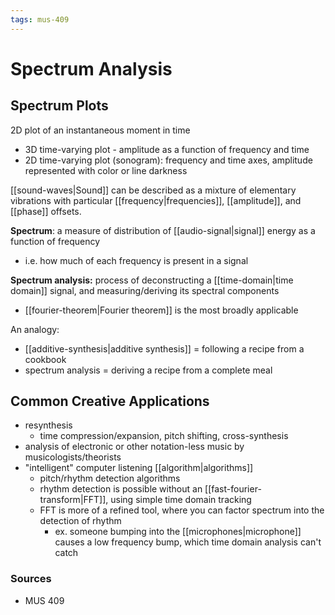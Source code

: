 ```yaml
---
tags: mus-409
---
```


# Spectrum Analysis

## Spectrum Plots

2D plot of an instantaneous moment in time

- 3D time-varying plot - amplitude as a function of frequency and time
- 2D time-varying plot (sonogram): frequency and time axes, amplitude represented with color or line darkness

[[sound-waves|Sound]] can be described as a mixture of elementary vibrations with particular [[frequency|frequencies]], [[amplitude]], and [[phase]] offsets.

**Spectrum**: a measure of distribution of [[audio-signal|signal]] energy as a function of frequency

- i.e. how much of each frequency is present in a signal

**Spectrum analysis:** process of deconstructing a [[time-domain|time domain]] signal, and measuring/deriving its spectral components

- [[fourier-theorem|Fourier theorem]] is the most broadly applicable

An analogy:

- [[additive-synthesis|additive synthesis]] = following a recipe from a cookbook
- spectrum analysis = deriving a recipe from a complete meal

## Common Creative Applications

- resynthesis
  - time compression/expansion, pitch shifting, cross-synthesis
- analysis of electronic or other notation-less music by musicologists/theorists
- "intelligent" computer listening [[algorithm|algorithms]]
  - pitch/rhythm detection algorithms
  - rhythm detection is possible without an [[fast-fourier-transform|FFT]], using simple time domain tracking
  - FFT is more of a refined tool, where you can factor spectrum into the detection of rhythm
    - ex. someone bumping into the [[microphones|microphone]] causes a low frequency bump, which time domain analysis can't catch

### Sources

- MUS 409

